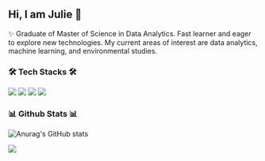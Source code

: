 
 
  ## Hi, I am Julie 👋
:sparkles: Graduate of Master of Science in Data Analytics. Fast learner and eager to explore new technologies. My current areas of interest are data analytics, machine learning, and environmental studies.

  <!--
  **maengjulie/maengjulie** is a ✨ _special_ ✨ repository because its `README.md` (this file) appears on your GitHub profile.

  Here are some ideas to get you started:

  - 🔭 I’m currently working on ...
  - 🌱 I’m currently learning ...
  - 👯 I’m looking to collaborate on ...
  - 🤔 I’m looking for help with ...
  - 💬 Ask me about ...
  - 📫 How to reach me: ...
  - 😄 Pronouns: ...
  - ⚡ Fun fact: ...

  -->
  ### :hammer_and_wrench: Tech Stacks :hammer_and_wrench:
  <img src="https://img.shields.io/badge/Python-3776AB?style=flat&logo=Python&logoColor=white"/> <img src="https://img.shields.io/badge/R-276DC3?style=flat&logo=R&logoColor=white"/> <img src="https://img.shields.io/badge/MySQL-4479A1?style=flat&logo=MySQL&logoColor=white"/> <img src="https://img.shields.io/badge/Tableau-E97627?style=flat&logo=Tableau&logoColor=white"/>

  ### :bar_chart: Github Stats :bar_chart:	
  ![Anurag's GitHub stats](https://github-readme-stats.vercel.app/api?username=maengjulie&show_icons=true&theme=dracula)
  
 ![](https://komarev.com/ghpvc/?username=maengjulie)
